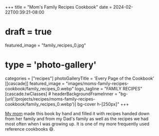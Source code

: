 +++
title = "Mom's Family Recipes Cookbook"
date = 2024-02-22T00:39:21-08:00
# draft = true
featured_image = "family_recipes_0.jpg"
# type = 'photo-gallery'
categories = ["recipes"]
photoGalleryTitle = 'Every Page of the Cookbook'
[[cascade]]
  featured_image = "images/moms-family-recipes-cookbook/family_recipes_0.webp"
  logo_tagline = "FAMILY RECIPES"
  [cascade.twClasses]
    # headerBackgroundFrameInner = "bg-[url('/projects/recipes/moms-family-recipes-cookbook/family_recipes_0.webp')] bg-cover h-[250px]"
+++

[My mom](https://www.louisestrawbridge.com/) made this book by hand and filled it with recipes handed down from her family and from my Dad's family as well as the recipes we had most often when I was growing up. It is one of my more frequently used reference cookbooks :smile:.